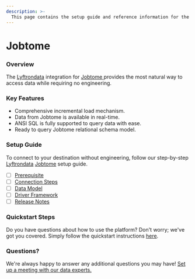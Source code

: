 ```yaml
---
description: >-
  This page contains the setup guide and reference information for the Jobtome source connector.
---
```


# Jobtome

### Overview

The [Lyftrondata](https://www.lyftrondata.com/) integration for [Jobtome](https://www.lyftrondata.com/integration/jobtome/)[ ](https://www.lyftrondata.com/integration/jobtome/)provides the most natural way to access data while requiring no engineering.

### Key Features

* Comprehensive incremental load mechanism.
* Data from Jobtome is available in real-time.&#x20;
* ANSI SQL is fully supported to query data with ease.
* Ready to query Jobtome relational schema model.

### Setup Guide

To connect to your destination without engineering, follow our step-by-step [Lyftrondata](https://www.lyftrondata.com/)  [Jobtome](https://www.lyftrondata.com/integration/jobtome/) setup guide.

* [ ] [Prerequisite](../../marketing-analytics/jobtome/prerequisite.md)
* [ ] [Connection Steps](../../marketing-analytics/jobtome/connection-steps.md)
* [ ] [Data Model](../../marketing-analytics/jobtome/data-model/)
* [ ] [Driver Framework](../../marketing-analytics/jobtome/driver-framework/)
* [ ] [Release Notes](../../marketing-analytics/jobtome/release-notes.md)

### Quickstart Steps

Do you have questions about how to use the platform? Don't worry; we've got you covered. Simply follow the quickstart instructions [here](../../../quickstart-steps.md).

### Questions? <a href="#questions" id="questions"></a>

We're always happy to answer any additional questions you may have! [Set up a meeting with our data experts.](https://www.lyftrondata.com/book-a-meeting/)


